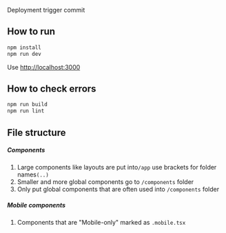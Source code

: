 Deployment trigger commit
## How to run

```bash
npm install
npm run dev
```
Use [http://localhost:3000](http://localhost:3000)

## How to check errors

```bash
npm run build
npm run lint
```

## File structure

##### Components
1. Large components like layouts are put into`/app` use brackets for folder names`(..)`
2. Smaller and more global components go to `/components` folder
3. Only put global components that are often used into `/components` folder
##### Mobile components
1. Components that are "Mobile-only" marked as `.mobile.tsx`

